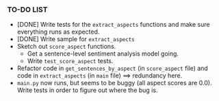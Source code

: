 ### TO-DO LIST

* [DONE] Write tests for the `extract_aspects` functions and make sure everything runs as expected.
* [DONE] Write sample for `extract_aspects`
* Sketch out `score_aspect` functions. 
	* Get a sentence-level sentiment analysis model going. 
	* Write `test_score_aspect` tests. 
* Refactor code in `get_sentences_by_aspect` (in `score_aspect` file) and code in `extract_aspects` (in `main` file) ==> redundancy here. 
* `main.py` now runs, but seems to be buggy (all aspect scores are 0.0). Write tests in order to figure out where the bug is. 